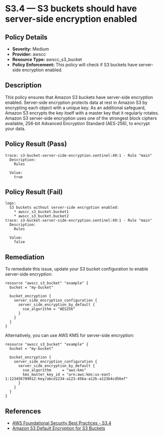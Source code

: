 # S3.4 — S3 buckets should have server-side encryption enabled

## Policy Details

* **Severity:** Medium
* **Provider:** awscc
* **Resource Type:** awscc_s3_bucket
* **Policy Enforcement:** This policy will check if S3 buckets have server-side encryption enabled.

## Description

This policy ensures that Amazon S3 buckets have server-side encryption enabled. Server-side encryption protects data at rest in Amazon S3 by encrypting each object with a unique key. As an additional safeguard, Amazon S3 encrypts the key itself with a master key that it regularly rotates. Amazon S3 server-side encryption uses one of the strongest block ciphers available, 256-bit Advanced Encryption Standard (AES-256), to encrypt your data.

## Policy Result (Pass)

```
trace: s3-bucket-server-side-encryption.sentinel:49:1 - Rule "main"
  Description:
    Rules

  Value:
    true
```

## Policy Result (Fail)

```
logs:
  S3 buckets without server-side encryption enabled:
    * awscc_s3_bucket.bucket1
    * awscc_s3_bucket.bucket2
trace: s3-bucket-server-side-encryption.sentinel:49:1 - Rule "main"
  Description:
    Rules

  Value:
    false
```

## Remediation

To remediate this issue, update your S3 bucket configuration to enable server-side encryption:

```hcl
resource "awscc_s3_bucket" "example" {
  bucket = "my-bucket"
  
  bucket_encryption {
    server_side_encryption_configuration {
      server_side_encryption_by_default {
        sse_algorithm = "AES256"
      }
    }
  }
}
```

Alternatively, you can use AWS KMS for server-side encryption:

```hcl
resource "awscc_s3_bucket" "example" {
  bucket = "my-bucket"
  
  bucket_encryption {
    server_side_encryption_configuration {
      server_side_encryption_by_default {
        sse_algorithm     = "aws:kms"
        kms_master_key_id = "arn:aws:kms:us-east-1:123456789012:key/abcd1234-a123-456a-a12b-a123b4cd56ef"
      }
    }
  }
}
```

## References

- [AWS Foundational Security Best Practices - S3.4](https://docs.aws.amazon.com/securityhub/latest/userguide/securityhub-standards-fsbp-controls.html#fsbp-s3-4)
- [Amazon S3 Default Encryption for S3 Buckets](https://docs.aws.amazon.com/AmazonS3/latest/userguide/bucket-encryption.html)
